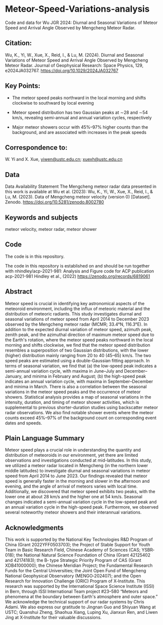 # Meteor-Speed-Variations-analysis
Code and data for Wu JGR 2024: Diurnal and Seasonal Variations of Meteor Speed and Arrival Angle Observed by Mengcheng Meteor Radar.

<!--- For KW only: ref to related repos:
https://github.com/ktwu01?tab=repositories&q=&type=&language=matlab&sort=
https://github.com/ktwu01/ktwu01/tree/main/matlab
https://github.com/ktwu01/Meteor-Speed-Variations-manuscript
https://github.com/ktwu01/Snippet-MATLAB
https://github.com/ktwu01/Functions
---> 

## Citation:
Wu, K., Yi, W., Xue, X., Reid, I., & Lu, M. (2024). Diurnal and Seasonal Variations of Meteor Speed and Arrival Angle Observed by Mengcheng Meteor Radar. Journal of Geophysical Research: Space Physics, 129, e2024JA032767. https://doi.org/10.1029/2024JA032767

## Key Points:
- The meteor speed peaks northward in the local morning and shifts clockwise to southward by local evening

- Meteor speed distribution has two Gaussian peaks at ∼28 and ∼54 km/s, revealing semi-annual and annual variation cycles, respectively

- Major meteor showers occur with 45%–97% higher counts than the background, and are associated with increases in the peak speeds

## Correspondence to:
W. Yi and X. Xue, yiwen@ustc.edu.cn; xuexh@ustc.edu.cn

## Data
Data Availability Statement
The Mengcheng meteor radar data presented in this work is available at Wu et al. (2023): 
Wu, K., Yi, W., Xue, X., Reid, I., & Lu, M. (2023). Data of Mengcheng meteor velocity (version 0) [Dataset]. Zenodo. https://doi.org/10.5281/zenodo.8002780

## Keywords and subjects
meteor velocity, meteor radar, meteor shower

## Code
The code is in this repository.

The code in this repository is established on and should be run together with nhindley/acp-2021-981: Analysis and Figure code for ACP publication acp-2021-981 Hindley et al., (2022) https://zenodo.org/records/6819061

## Abstract
Meteor speed is crucial in identifying key astronomical aspects of the meteoroid environment, including the influx of meteoric material and the distribution of meteoric radiants. This study investigates diurnal and seasonal variations of meteor speed from April 2014 to December 2023 observed by the Mengcheng meteor radar (MCMR; 33.4°N, 116.3°E). In addition to the expected diurnal variation of meteor speed, azimuth peak, zenith peak, and the azimuthal direction of maximum meteor speed due to the Earth's rotation, where the meteor speed peaks northward in the local morning and shifts clockwise, we find that the meteor speed distribution resembles a superposition of two Gaussian distributions, with the lower (higher) distribution mainly ranging from 20 to 40 (45–65) km/s. The two speed peaks are estimated using a double-Gaussian fitting approach. In terms of seasonal variation, we find that (a) the low-speed peak indicates a semi-annual variation cycle, with maxima in June–July and December–January, and minima in February and August; (b) the high-speed peak indicates an annual variation cycle, with maxima in September–December and minima in March. There is also a correlation between the seasonal variations in the meteor speed peaks and the occurrence of meteor showers. Statistical analysis provides a map of seasonal variations in the intensity, duration, and timing of meteor shower activities, which is supplemental to previous shorter-duration studies using backscatter meteor radar observations. We also find notable shower events where the meteor counts exceed 45%–97% of the background count on corresponding event dates and speeds.

## Plain Language Summary
Meteor speed plays a crucial role in understanding the quantity and distribution of meteoroids in our environment, yet there are limited observations and investigations conducted at mid-latitudes. In this study, we utilized a meteor radar located in Mengcheng (in the northern lower middle latitudes) to investigate diurnal and seasonal variations in meteor speed from April 2014 to June 2023. Our findings revealed that meteor speed is generally faster in the morning and slower in the afternoon and evening, and the angle of arrival of meteors varies with local time. Additionally, we discovered that meteor speed exhibits two peaks, with the lower one at about 28 km/s and the higher one at 54 km/s. Seasonal changes indicated a semi-annual variation cycle in the low-speed peak and an annual variation cycle in the high-speed peak. Furthermore, we observed several noteworthy meteor showers and their interannual variations.

## Acknowledgments
This work is supported by the National Key Technologies R&D Program of China (Grant 2022YFF0503703); the Project of Stable Support for Youth Team in Basic Research Field, Chinese Academy of Sciences (CAS; YSBR‐018); the National Natural Science Foundation of China (Grant 42125402 and 42174183); the B‐ type Strategic Priority Program of CAS (Grant XDB41000000); the Chinese Meridian Project; the Fundamental Research Funds for the Central Universities; the Joint Open Fund of Mengcheng National Geophysical Observatory (MENGO‐202407); and the Open Research for Innovation Challenge (ORIC) Program of X‐Institute. This research was supported by the International Space Science Institute (ISSI) in Bern, through ISSI International Team project #23–580 “Meteors and phenomena at the boundary between Earth's atmosphere and outer space.” We acknowledge the technical support of our radar systems by Chris Adami. We also express our gratitude to Jingnan Guo and Shiyuan Wang at USTC; Quanshui Zheng, Shaohua Xiang, Luping Xu, Jianxun Ren, and Liwen Jing at X‐Institute for their valuable discussions.
